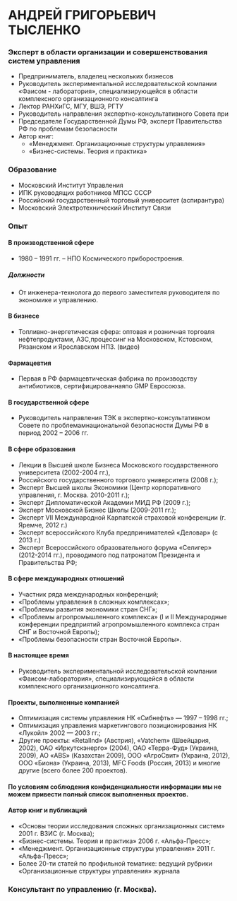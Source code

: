 # АНДРЕЙ ГРИГОРЬЕВИЧ ТЫСЛЕНКО
### Эксперт в области организации и совершенствования систем управления
- Предприниматель, владелец нескольких бизнесов
- Руководитель экспериментальной исследовательской компании «Фаисом - лаборатория», специализирующейся в области комплексного организационного консалтинга
- Лектор РАНХиГС, МГУ, ВШЭ, РГТУ
- Руководитель направления экспертно-консультативного Совета при
- Председателе Государственной Думы РФ, эксперт Правительства РФ по проблемам безопасности
- Автор книг:
	 - «Менеджмент. Организационные структуры управления»
	 - «Бизнес-системы. Теория и практика»

### Образование
- Московский Институт Управления
- ИПК руководящих работников МПСС СССР
- Российский государственный торговый университет (аспирантура)
- Московский Электротехнический Институт Связи

### Опыт

#### В производственной сфере
- 1980 – 1991 гг. – НПО Космического приборостроения.
##### Должности
- От инженера-технолога до первого заместителя руководителя по экономике и управлению.

#### В бизнесе
- Топливно-энергетическая сфера: оптовая и розничная торговля нефтепродуктами, АЗС,процессинг на Московском, Кстовском, Рязанском и Ярославском НПЗ. (видео)

#### Фармацевтия
- Первая в РФ фармацевтическая фабрика по производству антибиотиков, сертифицированнаяпо GMP Евросоюза.

#### В государственной сфере
- Руководитель направления ТЭК в экспертно-консультативном Совете по проблемамнациональной безопасности Думы РФ в период 2002 – 2006 гг.

#### В сфере образования
- Лекции в Высшей школе Бизнеса Московского государственного университета (2002-2004 гг.),
- Российского государственного торгового университета (2008 г.);
- Эксперт Высшей школы Экономики (Центр корпоративного управления, г. Москва. 2010-2011 г.);
- Эксперт Дипломатической Академии МИД РФ (2009 г.);
- Эксперт Московской Бизнес Школы (2009-2011 гг.);
- Эксперт VII Международной Карпатской страховой конференции (г. Яремче, 2012 г.)
- Эксперт всероссийского Клуба предпринимателей «Деловар» (с 2013 г.)
- Эксперт Всероссийского образовательного форума «Селигер» (2012-2014 гг.), проводимого под патронатом Президента и Правительства РФ;

#### В сфере международных отношений
- Участник ряда международных конференций;
- «Проблемы управления в сложных комплексах»;
- «Проблемы развития экономики стран СНГ»;
- «Проблемы агропромышленного комплекса» (I и II Международные конференции предприятий агропромышленного комплекса стран СНГ и Восточной Европы);
- «Проблемы безопасности стран Восточной Европы».

#### В настоящее время
- Руководитель экспериментальной исследовательской компании «Фаисом-лаборатория», специализирующейся в области комплексного организационного консалтинга.

#### Проекты, выполненные компанией
- Оптимизация системы управления НК «Сибнефть» — 1997 – 1998 гг.;
- Оптимизация управления маркетингового позиционирования НК «Лукойл» 2002 — 2003 гг.;
- Другие проекты: «RetalInd» (Австрия), «Vatchem» (Швейцария, 2002), ОАО «Иркутскэнерго» (2004), ОАО «Терра-Фуд» (Украина, 2009), АО «ABS» (Казахстан 2009), ООО «АгроСвит» (Украина, 2012), ООО «Биона» (Украина, 2013), MFC Foods (Россия, 2013) и многие другие (всего более 200 проектов).

#### По условиям соблюдения конфиденциальности информации мы не можем привести полный список выполненных проектов.

#### Автор книг и публикаций

- «Основы теории исследования сложных организационных систем» 2001 г. ВЗИС (г. Москва);
- «Бизнес-системы. Теория и практика» 2006 г. «Альфа-Пресс»;
- «Менеджмент. Организационные структуры управления» 2011 г. «Альфа-Пресс»;
- Более 20-ти статей по профильной тематике: ведущий рубрики «Организационные структуры управления» журнала

### Консультант по управлению (г. Москва).

